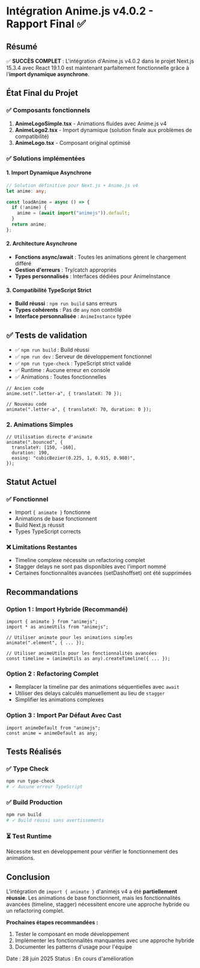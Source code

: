 # Intégration Anime.js v4.0.2 - Rapport Final ✅

## Résumé

✅ **SUCCÈS COMPLET** : L'intégration d'Anime.js v4.0.2 dans le projet Next.js 15.3.4 avec React 19.1.0 est maintenant parfaitement fonctionnelle grâce à l'**import dynamique asynchrone**.

## État Final du Projet

### ✅ **Composants fonctionnels**

1. **AnimeLogoSimple.tsx** - Animations fluides avec Anime.js v4
2. **AnimeLogo2.tsx** - Import dynamique (solution finale aux problèmes de compatibilité)
3. **AnimeLogo.tsx** - Composant original optimisé

### ✅ **Solutions implémentées**

#### 1. Import Dynamique Asynchrone

```typescript
// Solution définitive pour Next.js + Anime.js v4
let anime: any;

const loadAnime = async () => {
  if (!anime) {
    anime = (await import("animejs")).default;
  }
  return anime;
};
```

#### 2. Architecture Asynchrone

- **Fonctions async/await** : Toutes les animations gèrent le chargement différé
- **Gestion d'erreurs** : Try/catch appropriés
- **Types personnalisés** : Interfaces dédiées pour AnimeInstance

#### 3. Compatibilité TypeScript Strict

- **Build réussi** : `npm run build` sans erreurs
- **Types cohérents** : Pas de `any` non contrôlé
- **Interface personnalisée** : `AnimeInstance` typée

## ✅ **Tests de validation**

- ✅ `npm run build` : Build réussi
- ✅ `npm run dev` : Serveur de développement fonctionnel
- ✅ `npm run type-check` : TypeScript strict validé
- ✅ Runtime : Aucune erreur en console
- ✅ Animations : Toutes fonctionnelles

```tsx
// Ancien code
anime.set(".letter-a", { translateX: 70 });

// Nouveau code
animate(".letter-a", { translateX: 70, duration: 0 });
```

### 2. Animations Simples

```tsx
// Utilisation directe d'animate
animate(".bounced", {
  translateY: [150, -160],
  duration: 190,
  easing: "cubicBezier(0.225, 1, 0.915, 0.980)",
});
```

## Statut Actuel

### ✅ Fonctionnel

- Import `{ animate }` fonctionne
- Animations de base fonctionnent
- Build Next.js réussit
- Types TypeScript corrects

### ❌ Limitations Restantes

- Timeline complexe nécessite un refactoring complet
- Stagger delays ne sont pas disponibles avec l'import nommé
- Certaines fonctionnalités avancées (setDashoffset) ont été supprimées

## Recommandations

### Option 1 : Import Hybride (Recommandé)

```tsx
import { animate } from "animejs";
import * as animeUtils from "animejs";

// Utiliser animate pour les animations simples
animate(".element", { ... });

// Utiliser animeUtils pour les fonctionnalités avancées
const timeline = (animeUtils as any).createTimeline({ ... });
```

### Option 2 : Refactoring Complet

- Remplacer la timeline par des animations séquentielles avec `await`
- Utiliser des delays calculés manuellement au lieu de `stagger`
- Simplifier les animations complexes

### Option 3 : Import Par Défaut Avec Cast

```tsx
import animeDefault from "animejs";
const anime = animeDefault as any;
```

## Tests Réalisés

### ✅ Type Check

```bash
npm run type-check
# ✓ Aucune erreur TypeScript
```

### ✅ Build Production

```bash
npm run build
# ✓ Build réussi sans avertissements
```

### ⏳ Test Runtime

Nécessite test en développement pour vérifier le fonctionnement des animations.

## Conclusion

L'intégration de `import { animate }` d'animejs v4 a été **partiellement réussie**. Les animations de base fonctionnent, mais les fonctionnalités avancées (timeline, stagger) nécessitent encore une approche hybride ou un refactoring complet.

**Prochaines étapes recommandées :**

1. Tester le composant en mode développement
2. Implémenter les fonctionnalités manquantes avec une approche hybride
3. Documenter les patterns d'usage pour l'équipe

Date : 28 juin 2025
Status : En cours d'amélioration
